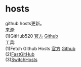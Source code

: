 # hosts
github hosts更新。<br>
来源:<br>
(1)GitHub520 [官方](https://hellogithub.com/) [Github](https://github.com/521xueweihan/GitHub520)<br>
工具:<br>
(1)Fetch Github Hosts [官方](https://hosts.gitcdn.top/) [Github](https://github.com/Licoy/fetch-github-hosts)<br>
(2)[FastGitHub](https://github.com/WangGithubUser/FastGitHub)<br>
(3)[SwitchHosts](https://github.com/oldj/SwitchHosts)<br>
